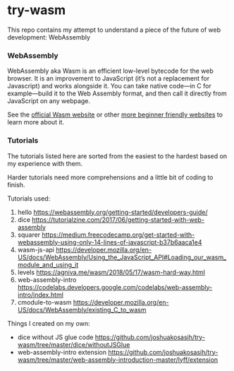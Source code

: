 # try-wasm
This repo contains my attempt to understand a piece of the future of web development: WebAssembly

### WebAssembly
WebAssembly aka Wasm is an efficient low-level bytecode for the web browser. It is an improvement to JavaScript (it’s not a replacement for Javascript) and works alongside it. You can take native code—in C for example—build it to the Web Assembly format, and then call it directly from JavaScript on any webpage.

See the [official Wasm website](https://webassembly.org/) or other [more beginner friendly websites](https://www.google.com/search?q=wasm+for+dummies&ie=utf-8&oe=utf-8) to learn more about it.

### Tutorials

The tutorials listed here are sorted from the easiest to the hardest based on my experience with them.

Harder tutorials need more comprehensions and a little bit of coding to finish.

Tutorials used:
1. hello https://webassembly.org/getting-started/developers-guide/
2. dice https://tutorialzine.com/2017/06/getting-started-with-web-assembly
3. squarer https://medium.freecodecamp.org/get-started-with-webassembly-using-only-14-lines-of-javascript-b37b6aaca1e4
4. wasm-js-api https://developer.mozilla.org/en-US/docs/WebAssembly/Using_the_JavaScript_API#Loading_our_wasm_module_and_using_it
5. levels https://agniva.me/wasm/2018/05/17/wasm-hard-way.html
6. web-assembly-intro https://codelabs.developers.google.com/codelabs/web-assembly-intro/index.html
7. cmodule-to-wasm https://developer.mozilla.org/en-US/docs/WebAssembly/existing_C_to_wasm

Things I created on my own:
- dice without JS glue code https://github.com/joshuakosasih/try-wasm/tree/master/dice/withoutJSGlue
- web-assembly-intro extension https://github.com/joshuakosasih/try-wasm/tree/master/web-assembly-introduction-master/lyff/extension
